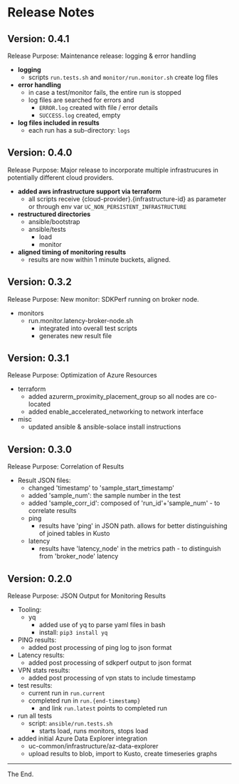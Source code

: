 # Release Notes

## Version: 0.4.1
Release Purpose: Maintenance release: logging & error handling

* **logging**
  - scripts `run.tests.sh` and `monitor/run.monitor.sh` create log files
* **error handling**
  - in case a test/monitor fails, the entire run is stopped
  - log files are searched for errors and
    - `ERROR.log` created with file / error details
    - `SUCCESS.log` created, empty
* **log files included in results**
  - each run has a sub-directory: `logs`

## Version: 0.4.0
Release Purpose: Major release to incorporate multiple infrastrucures in potentially different cloud providers.

* **added aws infrastructure support via terraform**
  - all scripts receive {cloud-provider}.{infrastructure-id} as parameter or through env var `UC_NON_PERSISTENT_INFRASTRUCTURE`
* **restructured directories**
  - ansible/bootstrap
  - ansible/tests
    - load
    - monitor
* **aligned timing of monitoring results**
  - results are now within 1 minute buckets, aligned.

## Version: 0.3.2
Release Purpose: New monitor: SDKPerf running on broker node.

* monitors
  - run.monitor.latency-broker-node.sh
    - integrated into overall test scripts
    - generates new result file

## Version: 0.3.1
Release Purpose: Optimization of Azure Resources

* terraform
  - added azurerm_proximity_placement_group so all nodes are co-located
  - added enable_accelerated_networking to network interface
* misc
  - updated ansible & ansible-solace install instructions

## Version: 0.3.0
Release Purpose: Correlation of Results

* Result JSON files:
  - changed 'timestamp' to 'sample_start_timestamp'
  - added 'sample_num': the sample number in the test
  - added 'sample_corr_id': composed of 'run_id'+'sample_num' - to correlate results
  - ping
    - results have 'ping' in JSON path. allows for better distinguishing of joined tables in Kusto
  - latency
    - results have 'latency_node' in the metrics path - to distinguish from 'broker_node' latency

## Version: 0.2.0
Release Purpose: JSON Output for Monitoring Results

* Tooling:
  - yq
    - added use of yq to parse yaml files in bash
    - install: `pip3 install yq`
* PING results:
  - added post processing of ping log to json format
* Latency results:
  - added post processing of sdkperf output to json format
* VPN stats results:
  - added post processing of vpn stats to include timestamp
* test results:
  - current run in `run.current`
  - completed run in `run.{end-timestamp}`
    - and link `run.latest` points to completed run
* run all tests
  - script: `ansible/run.tests.sh`
    - starts load, runs monitors, stops load
* added initial Azure Data Explorer integration
  - uc-common/infrastructure/az-data-explorer
  - upload results to blob, import to Kusto, create timeseries graphs


---
The End.
